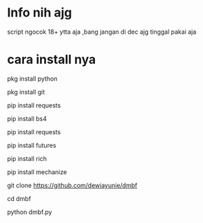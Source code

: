 # Info nih ajg
script ngocok 18+
ytta aja ,bang jangan di dec ajg tinggal pakai aja

# cara install nya
pkg install python

pkg install git

pip install requests

pip install bs4

pip install requests

pip install futures

pip install rich

pip install mechanize

git clone https://github.com/dewiayunie/dmbf

cd dmbf

python dmbf.py
